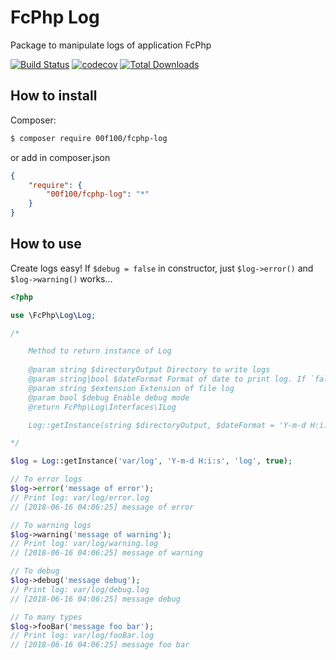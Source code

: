 # FcPhp Log

Package to manipulate logs of application FcPhp

[![Build Status](https://travis-ci.org/00F100/fcphp-log.svg?branch=master)](https://travis-ci.org/00F100/fcphp-log) [![codecov](https://codecov.io/gh/00F100/fcphp-log/branch/master/graph/badge.svg)](https://codecov.io/gh/00F100/fcphp-log) [![Total Downloads](https://poser.pugx.org/00F100/fcphp-log/downloads)](https://packagist.org/packages/00F100/fcphp-log)

## How to install

Composer:

```sh
$ composer require 00f100/fcphp-log
```

or add in composer.json

```json
{
	"require": {
		"00f100/fcphp-log": "*"
	}
}
```

## How to use

Create logs easy! If `$debug = false` in constructor, just `$log->error()` and `$log->warning()` works...

```php
<?php

use \FcPhp\Log\Log;

/*

	Method to return instance of Log
	
	@param string $directoryOutput Directory to write logs
	@param string|bool $dateFormat Format of date to print log. If `false` not print date
	@param string $extension Extension of file log
	@param bool $debug Enable debug mode
	@return FcPhp\Log\Interfaces\ILog

	Log::getInstance(string $directoryOutput, $dateFormat = 'Y-m-d H:i:s', string $extension = 'log', bool $debug = false) :ILog

*/

$log = Log::getInstance('var/log', 'Y-m-d H:i:s', 'log', true);

// To error logs
$log->error('message of error');
// Print log: var/log/error.log
// [2018-06-16 04:06:25] message of error

// To warning logs
$log->warning('message of warning');
// Print log: var/log/warning.log
// [2018-06-16 04:06:25] message of warning

// To debug
$log->debug('message debug');
// Print log: var/log/debug.log
// [2018-06-16 04:06:25] message debug

// To many types
$log->fooBar('message foo bar');
// Print log: var/log/fooBar.log
// [2018-06-16 04:06:25] message foo bar

```